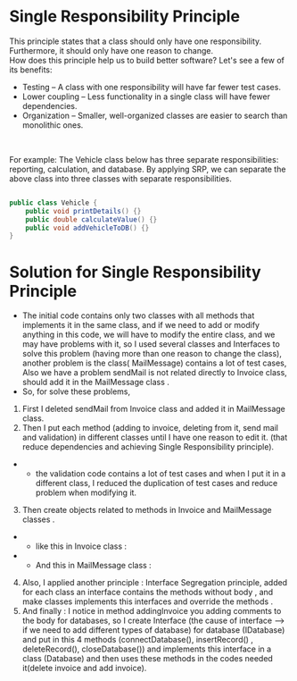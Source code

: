 # Single Responsibility Principle


This principle states that a class should only have one responsibility. Furthermore, it should only have one reason to change.
<br />
How does this principle help us to build better software? Let's see a few of its benefits:
<br />
- Testing – A class with one responsibility will have far fewer test cases.
- Lower coupling – Less functionality in a single class will have fewer dependencies.
- Organization – Smaller, well-organized classes are easier to search than monolithic ones.

<br />

For example: The Vehicle class below has three separate responsibilities: reporting, calculation, and database. By applying SRP, we can separate the above class into three classes with separate responsibilities.

```java

public class Vehicle {
    public void printDetails() {}
    public double calculateValue() {}
    public void addVehicleToDB() {}
}

```
# Solution for Single Responsibility Principle
* The initial code contains only two classes with all methods that implements it in the same class, and if we need to add or modify anything in this code, we will have to modify the entire class, and we may have problems with it, so I used several classes and Interfaces to solve this problem (having more than one reason to change the class), another problem is the class( MailMessage) contains a lot of test cases, Also we have a problem sendMail is not related directly to Invoice class, should add it in the MailMessage class .
* So, for solve these problems,
1. First I deleted sendMail from Invoice class and added it in MailMessage class.
2. Then I put each method (adding to invoice, deleting from it, send mail and validation) in different classes until I have one reason to edit it. (that reduce dependencies and achieving Single Responsibility principle).
- - the validation code contains a lot of test cases and when I put it in a different class, I reduced the duplication of test cases and reduce problem when modifying it.
3. Then create objects related to methods in Invoice and MailMessage classes .
- - like this in Invoice class :

- - And this in MailMessage class :
4. Also, I applied another principle :
Interface Segregation principle, added for each class an interface contains the methods without body , and make classes implements this interfaces and override the methods .
5. And finally :
I notice in method addingInvoice you adding comments to the body for databases, so I create Interface (the cause of interface --> if we need to add different types of database) for database (IDatabase) and put in this 4 methods (connectDatabase(), insertRecord() , deleteRecord(), closeDatabase()) and implements this interface in a class (Database) and then uses these methods in the codes needed it(delete invoice and add invoice).
